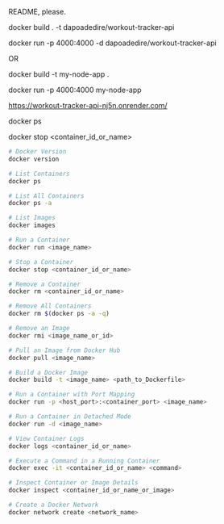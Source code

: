 README, please.


docker build . -t dapoadedire/workout-tracker-api

docker run -p 4000:4000 -d dapoadedire/workout-tracker-api


OR

docker build -t my-node-app .

docker run -p 4000:4000 my-node-app


https://workout-tracker-api-nj5n.onrender.com/

docker ps

docker stop <container_id_or_name>



<!-- Some Docker Commands -->


```bash
# Docker Version
docker version

# List Containers
docker ps

# List All Containers
docker ps -a

# List Images
docker images

# Run a Container
docker run <image_name>

# Stop a Container
docker stop <container_id_or_name>

# Remove a Container
docker rm <container_id_or_name>

# Remove All Containers
docker rm $(docker ps -a -q)

# Remove an Image
docker rmi <image_name_or_id>

# Pull an Image from Docker Hub
docker pull <image_name>

# Build a Docker Image
docker build -t <image_name> <path_to_Dockerfile>

# Run a Container with Port Mapping
docker run -p <host_port>:<container_port> <image_name>

# Run a Container in Detached Mode
docker run -d <image_name>

# View Container Logs
docker logs <container_id_or_name>

# Execute a Command in a Running Container
docker exec -it <container_id_or_name> <command>

# Inspect Container or Image Details
docker inspect <container_id_or_name_or_image>

# Create a Docker Network
docker network create <network_name>
